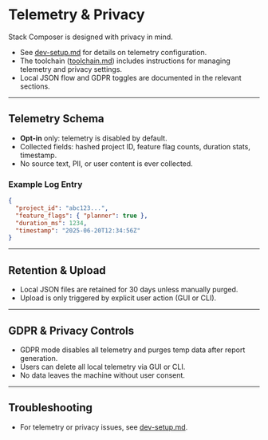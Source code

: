 # Telemetry & Privacy

Stack Composer is designed with privacy in mind.

- See [dev-setup.md](../Developer%20&%20Extensibility%20Docs/dev-setup.md) for details on telemetry configuration.
- The toolchain ([toolchain.md](toolchain.md)) includes instructions for managing telemetry and privacy settings.
- Local JSON flow and GDPR toggles are documented in the relevant sections.

---

## Telemetry Schema

- **Opt-in** only: telemetry is disabled by default.
- Collected fields: hashed project ID, feature flag counts, duration stats, timestamp.
- No source text, PII, or user content is ever collected.

### Example Log Entry

```json
{
  "project_id": "abc123...",
  "feature_flags": { "planner": true },
  "duration_ms": 1234,
  "timestamp": "2025-06-20T12:34:56Z"
}
```

---

## Retention & Upload

- Local JSON files are retained for 30 days unless manually purged.
- Upload is only triggered by explicit user action (GUI or CLI).

---

## GDPR & Privacy Controls

- GDPR mode disables all telemetry and purges temp data after report generation.
- Users can delete all local telemetry via GUI or CLI.
- No data leaves the machine without user consent.

---

## Troubleshooting

- For telemetry or privacy issues, see [dev-setup.md](../Developer%20&%20Extensibility%20Docs/dev-setup.md#troubleshooting).

